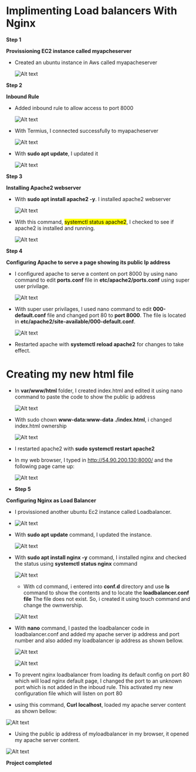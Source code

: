 
<h1>Implimenting Load balancers With  Nginx</h1>	






**Step 1**


**Provissioning EC2 instance called myapcheserver**

-  Created an ubuntu instance in Aws called myapacheserver

    ![Alt text](Images/instance.png)


**Step 2**

**Inbound Rule**


- Added inbound rule to allow access to port 8000


   ![Alt text](Images/rule.png)


-  With Termius, I connected successfully to myapacheserver

    ![Alt text](Images/termiusConnection.png)




- With **sudo apt update**, I updated it


   ![Alt text](Images/update.png)


**Step 3**

**Installing Apache2 webserver** 

-  With **sudo apt install apache2 -y**. I installed apache2 webserver


   ![Alt text](Images/apache2installed.png)

- With this command,   <mark>systemctl status apache2</mark>, I checked to see if apache2 is installed and running.

   ![Alt text](Images/apacherunning.png)

**Step 4**

**Configuring Apache to serve a page showing its public Ip address**

-  I configured apache to serve a content on port 8000 by using nano command to edit **ports.conf** file in **etc/apache2/ports.conf** using super user privilage.

    ![Alt text](Images/portadded.png)

-  With super user privilages, I used nano command to edit **000-default.conf** file and changed port 80 to **port 8000**. The file is located in **etc/apache2/site-available/000-default.conf**.

     ![Alt text](Images/00edit.png)

-  Restarted apache with **systemctl reload apache2** for changes to take effect.





<h1>Creating my new html file</h1>


- In **var/www/html** folder, I created index.html and edited it using nano command to paste the code to show the public ip address



  ![Alt text](Images/htmlcode.png)


- With sudo chown **www-data:www-data ./index.html**, i changed index.html ownership

  ![Alt text](Images/editedInd.png)

-  I restarted apache2 with **sudo systemctl restart apache2**


- In my web browser, I typed in http://54.90.200.130:8000/ and the following page came up:

   ![Alt text](Images/webpage.png)



- **Step 5**


**Configuring Nginx as Load Balancer**


-  I provissioned another ubuntu Ec2 instance called Loadbalancer.



-  ![Alt text](Images/nginxloadInst.png)

- With **sudo apt update** command, I updated the instance.

   ![Alt text](Images/nginxUpate.png)


- With **sudo apt install nginx -y** command, I installed nginx and checked the status using **systemctl status nginx** command

  ![Alt text](Images/nginxinstalled.png)


  -  With cd command, i entered into **conf.d** directory and use **ls** command to show the contents and to locate the **loadbalancer.conf file** The file does not exist. So, i created it using touch command and change the ownwership. 


  ![Alt text](Images/loadfileconf.png)

-  With **nano** command, I pasted the loadbalancer code in loadbalancer.conf and added my apache server ip address and port number and also added my loadbalancer ip address as shown bellow. 

    ![Alt text](Images/loadbalnceredited.png)

    ![Alt text](loadbalnceredited2png.png)

    




  

-  To prevent nginx loadbalancer from loading its default config on port 80 which will load nginx default page, I changed the port to an unknown port which is not added in the inboud rule.  This activated my new configuration file which will listen on port 80 





-  using this command, **Curl localhost**, loaded my apache server content as shown bellow: 

  ![Alt text](Images/curlloadbalancer.png)


  -  Using the public ip address of myloadbalancer in my browser, it opened my apache server content.

![Alt text](Images/loadbalanceip.png)



**Project completed** 


  


    

